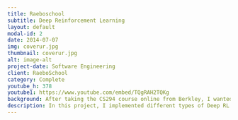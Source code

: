 ```yaml
---
title: Raeboschool
subtitle: Deep Reinforcement Learning 
layout: default
modal-id: 2
date: 2014-07-07
img: coverur.jpg
thumbnail: coverur.jpg
alt: image-alt
project-date: Software Engineering
client: RaeboSchool
category: Complete
youtube_h: 378
youtube1: https://www.youtube.com/embed/TQgRAH2TQKg
background: After taking the CS294 course online from Berkley, I wanted to get more familiar with the algorithms and really understand them at a implementation level. Around this time, OpenAI just realized that Roboschool environment, so I knew I had to try it out!
description: In this project, I implemented different types of Deep RL algorithms for the awesome Roboschool environment from OpenAI. I also tried out a new algorithm called Advantage Actor-Suggester, which was my attempt at combining deep Q-learning and advantage actor-critic methods, for which you can find the paper in this link.
---
```

